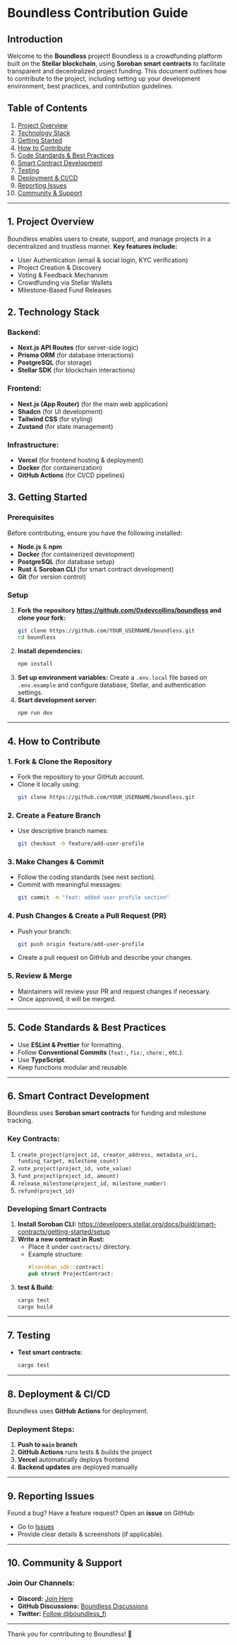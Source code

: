 # Boundless Contribution Guide

## Introduction
Welcome to the **Boundless** project! Boundless is a crowdfunding platform built on the **Stellar blockchain**, using **Soroban smart contracts** to facilitate transparent and decentralized project funding. This document outlines how to contribute to the project, including setting up your development environment, best practices, and contribution guidelines.

## Table of Contents
1. [Project Overview](#project-overview)
2. [Technology Stack](#technology-stack)
3. [Getting Started](#getting-started)
4. [How to Contribute](#how-to-contribute)
5. [Code Standards & Best Practices](#code-standards--best-practices)
6. [Smart Contract Development](#smart-contract-development)
7. [Testing](#testing)
8. [Deployment & CI/CD](#deployment--cicd)
9. [Reporting Issues](#reporting-issues)
10. [Community & Support](#community--support)

---

## 1. Project Overview
Boundless enables users to create, support, and manage projects in a decentralized and trustless manner. **Key features include:**
- User Authentication (email & social login, KYC verification)
- Project Creation & Discovery
- Voting & Feedback Mechanism
- Crowdfunding via Stellar Wallets
- Milestone-Based Fund Releases

## 2. Technology Stack
### Backend:
- **Next.js API Routes** (for server-side logic)
- **Prisma ORM** (for database interactions)
- **PostgreSQL** (for storage)
- **Stellar SDK** (for blockchain interactions)

### Frontend:
- **Next.js (App Router)** (for the main web application)
- **Shadcn** (for UI development)
- **Tailwind CSS** (for styling)
- **Zustand** (for state management)

### Infrastructure:
- **Vercel** (for frontend hosting & deployment)
- **Docker** (for containerization)
- **GitHub Actions** (for CI/CD pipelines)

## 3. Getting Started
### Prerequisites
Before contributing, ensure you have the following installed:
- **Node.js** & **npm**
- **Docker** (for containerized development)
- **PostgreSQL** (for database setup)
- **Rust** & **Soroban CLI** (for smart contract development)
- **Git** (for version control)

### Setup
1. **Fork the repository https://github.com/0xdevcollins/boundless and clone your fork:**
   ```sh
   git clone https://github.com/YOUR_USERNAME/boundless.git
   cd boundless
   ```
2. **Install dependencies:**
   ```sh
   npm install
   ```
3. **Set up environment variables:**
   Create a `.env.local` file based on `.env.example` and configure database, Stellar, and authentication settings.
4. **Start development server:**
   ```sh
   npm run dev
   ```

---

## 4. How to Contribute
### 1. Fork & Clone the Repository
- Fork the repository to your GitHub account.
- Clone it locally using:
  ```sh
  git clone https://github.com/YOUR_USERNAME/boundless.git
  ```

### 2. Create a Feature Branch
- Use descriptive branch names:
  ```sh
  git checkout -b feature/add-user-profile
  ```

### 3. Make Changes & Commit
- Follow the coding standards (see next section).
- Commit with meaningful messages:
  ```sh
  git commit -m "feat: added user profile section"
  ```

### 4. Push Changes & Create a Pull Request (PR)
- Push your branch:
  ```sh
  git push origin feature/add-user-profile
  ```
- Create a pull request on GitHub and describe your changes.

### 5. Review & Merge
- Maintainers will review your PR and request changes if necessary.
- Once approved, it will be merged.

---

## 5. Code Standards & Best Practices
- Use **ESLint & Prettier** for formatting.
- Follow **Conventional Commits** (`feat:`, `fix:`, `chore:`, etc.).
- Use **TypeScript**.
- Keep functions modular and reusable.

---

## 6. Smart Contract Development
Boundless uses **Soroban smart contracts** for funding and milestone tracking.
### Key Contracts:
1. `create_project(project_id, creator_address, metadata_uri, funding_target, milestone_count)`
2. `vote_project(project_id, vote_value)`
3. `fund_project(project_id, amount)`
4. `release_milestone(project_id, milestone_number)`
5. `refund(project_id)`

### Developing Smart Contracts
1. **Install Soroban CLI:**
   https://developers.stellar.org/docs/build/smart-contracts/getting-started/setup
2. **Write a new contract in Rust:**
   - Place it under `contracts/` directory.
   - Example structure:
     ```rust
     #[soroban_sdk::contract]
     pub struct ProjectContract;
     ```
3. **test & Build:**
   ```sh
   cargo test
   cargo build
   ```

---

## 7. Testing
- **Test smart contracts:**
  ```sh
  cargo test
  ```

---

## 8. Deployment & CI/CD
Boundless uses **GitHub Actions** for deployment.
### Deployment Steps:
1. **Push to `main` branch**
2. **GitHub Actions** runs tests & builds the project
3. **Vercel** automatically deploys frontend
4. **Backend updates** are deployed manually

---

## 9. Reporting Issues
Found a bug? Have a feature request? Open an **issue** on GitHub:
- Go to [Issues](https://github.com/0xdevcollins/boundless/issues)
- Provide clear details & screenshots (if applicable).

---

## 10. Community & Support
### Join Our Channels:
- **Discord:** [Join Here](https://discord.gg/juUmBmwC3s)
- **GitHub Discussions:** [Boundless Discussions](https://github.com/0xdevcollins/boundless/discussions)
- **Twitter:** [Follow @boundless_fi](https://x.com/boundless_fi)

---

Thank you for contributing to Boundless! 🚀

